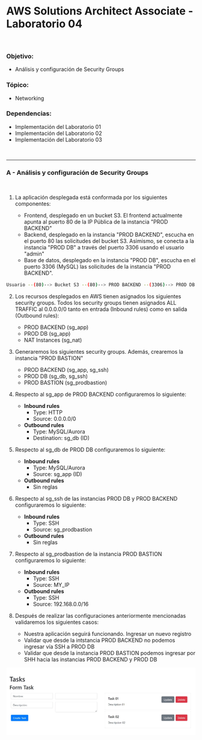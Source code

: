 # AWS Solutions Architect Associate - Laboratorio 04

<br>

### Objetivo: 
* Análisis y configuración de Security Groups

### Tópico:
* Networking

### Dependencias:
* Implementación del Laboratorio 01
* Implementación del Laboratorio 02
* Implementación del Laboratorio 03

<br>

---

### A - Análisis y configuración de Security Groups

<br>

1. La aplicación desplegada está conformada por los siguientes componentes:

    * Frontend, desplegado en un bucket S3. El frontend actualmente apunta al puerto 80 de la IP Pública de la instancia "PROD BACKEND"
    * Backend, desplegado en la instancia "PROD BACKEND", escucha en el puerto 80 las solicitudes del bucket S3. Asimismo, se conecta a la instancia "PROD DB" a través del puerto 3306 usando el usuario "admin"
    * Base de datos, desplegado en la instancia "PROD DB", escucha en el puerto 3306 (MySQL) las solicitudes de la instancia "PROD BACKEND".

```bash
Usuario --(80)--> Bucket S3 --(80)--> PROD BACKEND --(3306)--> PROD DB MySQL
```


2. Los recursos desplegados en AWS tienen asignados los siguientes security groups. Todos los security groups tienen asignados ALL TRAFFIC al 0.0.0.0/0 tanto en entrada (Inbound rules) como en salida (Outbound rules):

    * PROD BACKEND (sg_app)
    * PROD DB (sg_app)
    * NAT Instances (sg_nat)


3. Generaremos los siguientes security groups. Además, crearemos la instancia "PROD BASTION"

    * PROD BACKEND (sg_app, sg_ssh)
    * PROD DB (sg_db, sg_ssh)
    * PROD BASTION (sg_prodbastion)


4. Respecto al sg_app de PROD BACKEND configuraremos lo siguiente:

    * **Inbound rules**
        * Type: HTTP
        * Source: 0.0.0.0/0
    * **Outbound rules**
        * Type: MySQL/Aurora
        * Destination: sg_db (ID) 


5. Respecto al sg_db de PROD DB configuraremos lo siguiente:

    * **Inbound rules**
        * Type: MySQL/Aurora
        * Source: sg_app (ID) 
    * **Outbound rules**
        * Sin reglas


6. Respecto al sg_ssh de las instancias PROD DB y PROD BACKEND configuraremos lo siguiente:

    * **Inbound rules**
        * Type: SSH
        * Source: sg_prodbastion
    * **Outbound rules**
        * Sin reglas


7. Respecto al sg_prodbastion de la instancia PROD BASTION configuraremos lo siguiente:

    * **Inbound rules**
        * Type: SSH
        * Source: MY_IP
    * **Outbound rules**
        * Type: SSH
        * Source: 192.168.0.0/16


8. Después de realizar las configuraciones anteriormente mencionadas validaremos los siguientes casos:

    * Nuestra aplicación seguirá funcionando. Ingresar un nuevo registro
    * Validar que desde la intstancia PROD BACKEND no podemos ingresar vía SSH a PROD DB
    * Validar que desde la instancia PROD BASTION podemos ingresar por SHH hacia las instancias PROD BACKEND y PROD DB


<img src="images/Lab04_01.jpg">

<br>